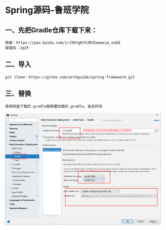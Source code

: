 # Spring源码-鲁班学院

## 一、先把Gradle仓库下载下来：
    链接：https://pan.baidu.com/s/15kYgKth3RCEowmsio_os6Q
    提取码：2q3f 
## 二、导入
    git clone：https://gitee.com/archguide/spring-framework.git
## 三、替换
    使用网盘下载的.gradle替换要加载的.gradle，省去时间
![gradle图片](../img/gradle.png)